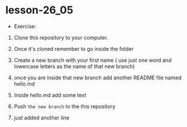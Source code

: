 # lesson-26_05

- Exercise:

1. Clone this repository to your computer. 
2. Once it's cloned remember to go inside the folder
3. Create a new branch with your first name ( use just one word and lowercase letters as the name of that new branch)
4. once you are inside that new branch add another README file named hello.md
5. Inside hello.md add some text 
6. Push `the new branch` to the this repository  

7. just added another line